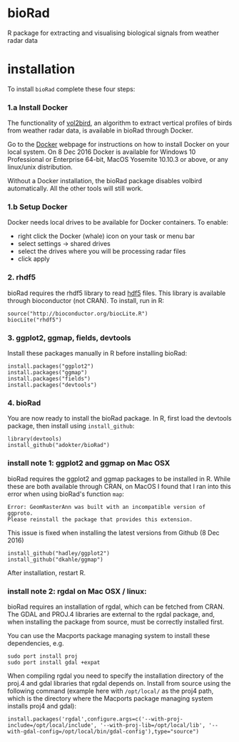 # bioRad
R package for extracting and visualising biological signals from weather radar data

# installation
To install `bioRad` complete these four steps:
### 1.a Install Docker
The functionality of [vol2bird](https://github.com/adokter/vol2bird), an algorithm to extract vertical profiles of birds from weather radar data, is available in bioRad through Docker.

Go to the [Docker](https://www.docker.com/) webpage for instructions on how to install Docker on your local system. On 8 Dec 2016 Docker is available for Windows 10 Professional or Enterprise 64-bit, MacOS Yosemite 10.10.3 or above, or any linux/unix distribution.

Without a Docker installation, the bioRad package disables volbird automatically. All the other tools will still work.

### 1.b Setup Docker
Docker needs local drives to be available for Docker containers. To enable:
* right click the Docker (whale) icon on your task or menu bar
* select settings -> shared drives
* select the drives where you will be processing radar files
* click apply

### 2. rhdf5
bioRad requires the rhdf5 library to read [hdf5](https://support.hdfgroup.org/HDF5/) files. This library is available through bioconductor (not CRAN). To install, run in R:
``` 
source("http://bioconductor.org/biocLite.R")
biocLite("rhdf5")
```

### 3. ggplot2, ggmap, fields, devtools
Install these packages manually in R before installing bioRad:
```
install.packages("ggplot2")
install.packages("ggmap")
install.packages("fields")
install.packages("devtools")
```

### 4. bioRad 
You are now ready to install the bioRad package. In R, first load the devtools package, then install using `install_github`:
```
library(devtools)
install_github("adokter/bioRad")
```

### install note 1: ggplot2 and ggmap on Mac OSX
bioRad requires the ggplot2 and ggmap packages to be installed in R. While these are both available through CRAN, on MacOS I found that I ran into this error when using bioRad's function `map`:
```
Error: GeomRasterAnn was built with an incompatible version of ggproto.
Please reinstall the package that provides this extension.
```
This issue is fixed when installing the latest versions from Github (8 Dec 2016)
```
install_github("hadley/ggplot2")
install_github("dkahle/ggmap")
```
After installation, restart R.
### install note 2: rgdal on Mac OSX / linux:
bioRad requires an installation of rgdal, which can be fetched from CRAN. The GDAL and PROJ.4 libraries are external to the rgdal package, and, when installing the package from source, must be correctly installed first.

You can use the Macports package managing system to install these dependencies, e.g.
```
sudo port install proj
sudo port install gdal +expat
```
When compiling rgdal you need to specify the installation directory of the proj.4 and gdal libraries that rgdal depends on. Install from source using the following command (example here with `/opt/local/` as the proj4 path, which is the directory where the Macports package managing system installs proj4 and gdal):
```
install.packages('rgdal',configure.args=c('--with-proj-include=/opt/local/include', '--with-proj-lib=/opt/local/lib', '--with-gdal-config=/opt/local/bin/gdal-config'),type="source")
```
